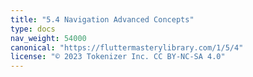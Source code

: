 ```yaml
---
title: "5.4 Navigation Advanced Concepts"
type: docs
nav_weight: 54000
canonical: "https://fluttermasterylibrary.com/1/5/4"
license: "© 2023 Tokenizer Inc. CC BY-NC-SA 4.0"
---
```

